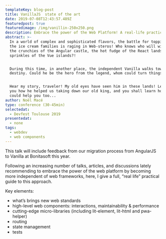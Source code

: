 ```yaml
---
templateKey: blog-post
title: VanillaJS  state of the art
date: 2019-07-08T12:43:57.489Z
featuredpost: true
featuredimage: /img/vanillin-250x250.png
description: Embrace the power of the Web Platform! A real-life practical guide.
abstract: >-
  In a world of complex and sophisticated flavors, the battle for toppings among
  the ice cream families is raging in Web-steros! Who knows who will win between
  the crunchies of the Angular castle, the hot fudge of the React lands, or the
  sprinkles of the Vue islands?!


  During this time, in another place, the independent Vanilla walks towards his
  destiny. Could he be the hero from the legend, whom could turn things around?


  Hear my story, traveler! My old eyes have seen him in these lands! Let me tell
  you how he helped us taking down our old king, and you shall learn how he
  could help you too...
author: Noël Macé
type: conference (30-45min)
selectedat:
  - Devfest Toulouse 2019
presentedat:
  - none
tags:
  - webdev
  - web components
---
```


This talk will include feedback from our migration process from AngularJS to Vanilla at Bonitasoft this year.

Following an increasing number of talks, articles, and discussions lately recommending to embrace the power of the web platform by becoming more independent of web frameworks, here, I give a full, “real life” practical guide to this approach.

Key elements:

- what’s brings new web standards
- high-level web components: interactions, maintainability & performance
- cutting-edge micro-libraries (including lit-element, lit-html and pwa-helper)
- routing
- state management
- tests
